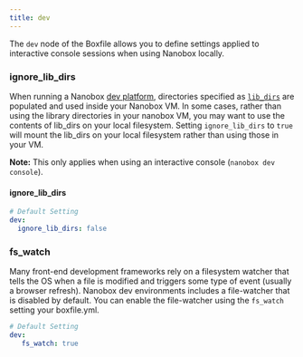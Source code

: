 ```yaml
---
title: dev
---
```


The `dev` node of the Boxfile allows you to define settings applied to interactive console sessions when using Nanobox locally.

### ignore\_lib\_dirs
When running a Nanobox [dev platform](/cli/dev/), directories specified as [`lib_dirs`](/app-config/boxfile/code-build/#library-directories) are populated and used inside your Nanobox VM. In some cases, rather than using the library directories in your nanobox VM, you may want to use the contents of lib\_dirs on your local filesystem. Setting `ignore_lib_dirs` to `true` will mount the lib_dirs on your local filesystem rather than using those in your VM.

**Note:** This only applies when using an interactive console (`nanobox dev console`).

#### ignore\_lib\_dirs
```yaml
# Default Setting
dev:
  ignore_lib_dirs: false
```

### fs_watch
Many front-end development frameworks rely on a filesystem watcher that tells the OS when a file is modified and triggers some type of event (usually a browser refresh). Nanobox dev environments includes a file-watcher that is disabled by default. You can enable the file-watcher using the `fs_watch` setting your boxfile.yml.

```yaml
# Default Setting
dev:
   fs_watch: true
```
